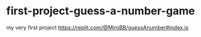 # first-project-guess-a-number-game
my very first project
https://replit.com/@MiroBB/guessAnumber#index.js